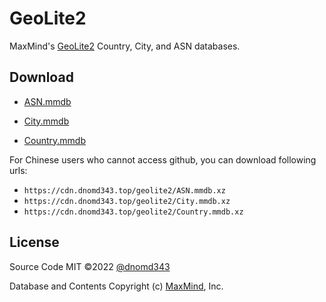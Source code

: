 # GeoLite2

MaxMind's [GeoLite2](https://dev.maxmind.com/geoip/geoip2/geolite2/) Country, City, and ASN databases.

## Download

+ [ASN.mmdb](https://github.com/dnomd343/GeoLite2/raw/download/ASN.mmdb)

+ [City.mmdb](https://github.com/dnomd343/GeoLite2/raw/download/City.mmdb)

+ [Country.mmdb](https://github.com/dnomd343/GeoLite2/raw/download/Country.mmdb)

For Chinese users who cannot access github, you can download following urls:

+ `https://cdn.dnomd343.top/geolite2/ASN.mmdb.xz`
+ `https://cdn.dnomd343.top/geolite2/City.mmdb.xz`
+ `https://cdn.dnomd343.top/geolite2/Country.mmdb.xz`

## License

Source Code MIT ©2022 [@dnomd343](https://github.com/dnomd343)

Database and Contents Copyright (c) [MaxMind](https://www.maxmind.com/), Inc.
